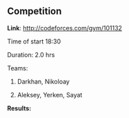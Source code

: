 ## Competition

**Link**: http://codeforces.com/gym/101132

Time of start 18:30

Duration: 2.0 hrs

Teams:

1. Darkhan, Nikoloay

2. Aleksey, Yerken, Sayat 

**Results:**
